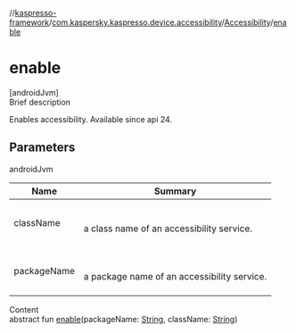 //[kaspresso-framework](../../index.md)/[com.kaspersky.kaspresso.device.accessibility](../index.md)/[Accessibility](index.md)/[enable](enable.md)



# enable  
[androidJvm]  
Brief description  


Enables accessibility. Available since api 24.



## Parameters  
  
androidJvm  
  
|  Name|  Summary| 
|---|---|
| className| <br><br>a class name of an accessibility service.<br><br>
| packageName| <br><br>a package name of an accessibility service.<br><br>
  
  
Content  
abstract fun [enable](enable.md)(packageName: [String](https://kotlinlang.org/api/latest/jvm/stdlib/kotlin/-string/index.html), className: [String](https://kotlinlang.org/api/latest/jvm/stdlib/kotlin/-string/index.html))  



